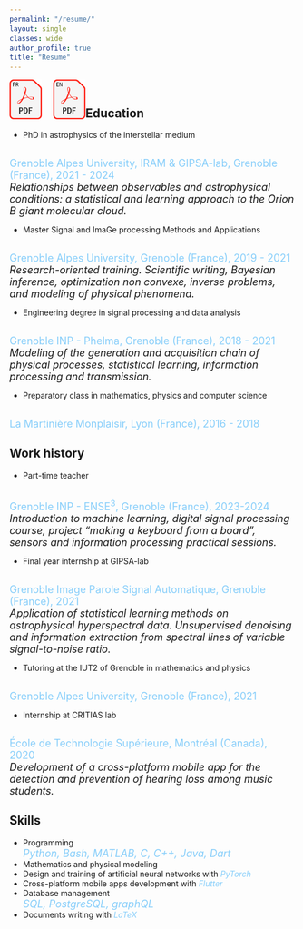 ```yaml
---
permalink: "/resume/"
layout: single
classes: wide
author_profile: true
title: "Resume"
---
```


<p float="left">
    <a href="../assets/files/resumes/French.pdf"><img align="left" class='logo' alt="pdf-icon-fr" src="../assets/icons/pdf-icon-fr.png" style="height:70px; padding-left:0px" title="Français"></a>
    <a href="../assets/files/resumes/English.pdf"><img align="left" class='logo' alt="pdf-icon-en" src="../assets/icons/pdf-icon-en.png" style="height:70px; padding-left:20px" title="English"></a>
</p><br/>

## Education

* PhD in astrophysics of the interstellar medium &nbsp; <a href="https://www.theses.fr/s304324"><i class="fa fa-link" title="Thesis" style="color:lightskyblue"></i></a>
<br>
<span style="color:lightskyblue"><font size="4">Grenoble Alpes University, IRAM & GIPSA-lab, Grenoble (France), 2021 - 2024</font></span>
<br>
<span><font size="4"><em>Relationships between observables and astrophysical conditions: a statistical and learning approach to the Orion B giant molecular cloud.</em></font></span>

* Master Signal and ImaGe processing Methods and Applications
<br>
<span style="color:lightskyblue"><font size="4">Grenoble Alpes University, Grenoble (France), 2019 - 2021</font></span>
<br>
<span><font size="4"><em>Research-oriented training. Scientific writing, Bayesian inference, optimization non convexe, inverse problems, and modeling of physical phenomena.</em></font></span>

* Engineering degree in signal processing and data analysis
<br>
<span style="color:lightskyblue"><font size="4">Grenoble INP - Phelma, Grenoble (France), 2018 - 2021</font></span>
<br>
<span><font size="4"><em>Modeling of the generation and acquisition chain of physical processes, statistical learning, information processing and transmission.</em></font></span>

* Preparatory class in mathematics, physics and computer science
<br>
<span style="color:lightskyblue"><font size="4">La Martinière Monplaisir, Lyon (France), 2016 - 2018</font></span>

## Work history

* Part-time teacher
<br>
<span style="color:lightskyblue"><font size="4">Grenoble INP - ENSE<sup>3</sup>, Grenoble (France), 2023-2024</font></span>
<br>
<span><font size="4"><em>
Introduction to machine learning, digital signal processing course, project “making a keyboard from a board”, sensors and information processing practical sessions.
</em></font></span>

* Final year internship at GIPSA-lab
<br>
<span style="color:lightskyblue"><font size="4">Grenoble Image Parole Signal Automatique, Grenoble (France), 2021</font></span>
<br>
<span><font size="4"><em>Application of statistical learning methods on astrophysical hyperspectral data. Unsupervised denoising and information extraction from spectral lines of variable signal-to-noise ratio.</em></font></span>

* Tutoring at the IUT2 of Grenoble in mathematics and physics
<br>
<span style="color:lightskyblue"><font size="4">Grenoble Alpes University, Grenoble (France), 2021</font></span>

* Internship at CRITIAS lab
<br>
<span style="color:lightskyblue"><font size="4">École de Technologie Supérieure, Montréal (Canada), 2020</font></span>
<br>
<span><font size="4"><em>Development of a cross-platform mobile app for the detection and prevention of hearing loss among music students.</em></font></span>

## Skills

* Programming<br>
<span style="color:lightskyblue"><font size="4"><em>Python, Bash, MATLAB, C, C++, Java, Dart</em></font></span>
* Mathematics and physical modeling
* Design and training of artificial neural networks with <span style="color:lightskyblue"><em>PyTorch</em></span>
* Cross-platform mobile apps development with <span style="color:lightskyblue"><em>Flutter</em></span>
* Database management<br>
<span style="color:lightskyblue"><font size="4"><em>SQL, PostgreSQL, graphQL</em></font></span>
* Documents writing with <span style="color:lightskyblue"><em>LaTeX</em></span>
